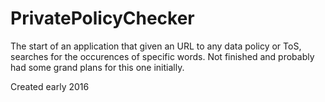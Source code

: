 # PrivatePolicyChecker
The start of an application that given an URL to any data policy or ToS, searches for the occurences of specific words. Not finished and probably had some grand plans for this one initially.

Created early 2016
